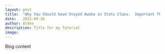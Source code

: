 ```yaml
---
layout: post
title:  "Why You Should have Stayed Awake in Stats Class.  Important Things You Missed."
date:   2022-09-26
author: Alden
description: Title for my Tutorial
image: 
---
```


Blog content
